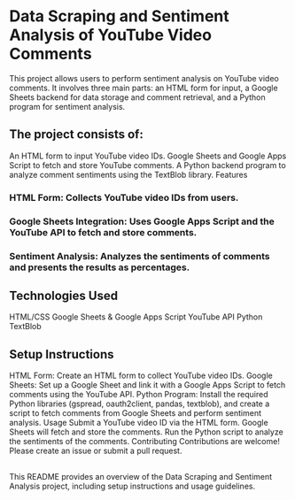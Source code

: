 # Data Scraping and Sentiment Analysis of YouTube Video Comments
This project allows users to perform sentiment analysis on YouTube video comments. It involves three main parts: an HTML form for input, a Google Sheets backend for data storage and comment retrieval, and a Python program for sentiment analysis.

## The project consists of:

An HTML form to input YouTube video IDs.
Google Sheets and Google Apps Script to fetch and store YouTube comments.
A Python backend program to analyze comment sentiments using the TextBlob library.
Features
### HTML Form: Collects YouTube video IDs from users.
### Google Sheets Integration: Uses Google Apps Script and the YouTube API to fetch and store comments.
### Sentiment Analysis: Analyzes the sentiments of comments and presents the results as percentages.
##
## Technologies Used
HTML/CSS
Google Sheets & Google Apps Script
YouTube API
Python
TextBlob

## Setup Instructions
HTML Form: Create an HTML form to collect YouTube video IDs.
Google Sheets: Set up a Google Sheet and link it with a Google Apps Script to fetch comments using the YouTube API.
Python Program: Install the required Python libraries (gspread, oauth2client, pandas, textblob), and create a script to fetch comments from Google Sheets and perform sentiment analysis.
Usage
Submit a YouTube video ID via the HTML form.
Google Sheets will fetch and store the comments.
Run the Python script to analyze the sentiments of the comments.
Contributing
Contributions are welcome! Please create an issue or submit a pull request.

##

This README provides an overview of the Data Scraping and Sentiment Analysis project, including setup instructions and usage guidelines.
